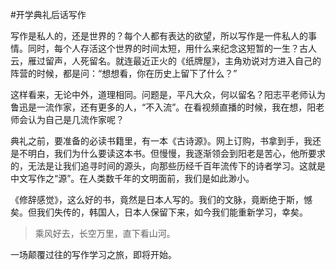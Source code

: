 #开学典礼后话写作

写作是私人的，还是世界的？每个人都有表达的欲望，所以写作是一件私人的事情。同时，每个人存活这个世界的时间太短，用什么来纪念这短暂的一生？古人云，雁过留声，人死留名。就连最近正火的《纸牌屋》，主角劝说对方进入自己的阵营的时候，都是问：“想想看，你在历史上留下了什么？”

这样看来，无论中外，道理相同。问题是，平凡大众，何以留名？阳志平老师认为鲁迅是一流作家，还有更多的人，“不入流”。在看视频直播的时候，我在想，阳老师会认为自己是几流作家呢？

典礼之前，要准备的必读书籍里，有一本《古诗源》。网上订购，书拿到手，我还是不明白，我们为什么要读这本书。但慢慢，我逐渐领会到阳老是苦心，他所要求的，无法是让我们追寻时间的源头，向那些历经千百年流传下的诗者学习。这就是中文写作之“源”。在人类数千年的文明面前，我们是如此渺小。

《修辞感觉》，这么好的书，竟然是日本人写的。我们的文脉，竟断绝于斯，憾矣。但我们失传的，韩国人，日本人保留下来，如今我们能重新学习，幸矣。

> 乘风好去，长空万里，直下看山河。

一场颠覆过往的写作学习之旅，即将开始。